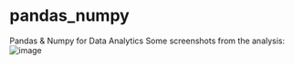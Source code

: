 # pandas_numpy
Pandas &amp; Numpy for Data Analytics
Some screenshots from the analysis:
![image](https://github.com/sonya-stefanova/pandas_numpy/assets/72320076/46601d7a-ce78-4155-9317-0d7363bbbca6)


